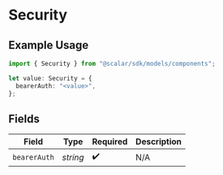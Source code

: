 # Security

## Example Usage

```typescript
import { Security } from "@scalar/sdk/models/components";

let value: Security = {
  bearerAuth: "<value>",
};
```

## Fields

| Field              | Type               | Required           | Description        |
| ------------------ | ------------------ | ------------------ | ------------------ |
| `bearerAuth`       | *string*           | :heavy_check_mark: | N/A                |